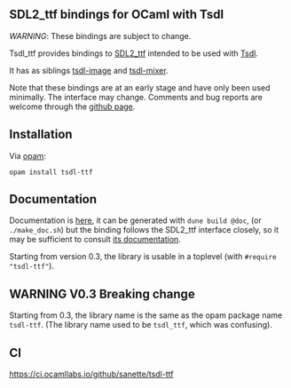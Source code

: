 SDL2\_ttf bindings for OCaml with Tsdl
--------------------------------------

*WARNING*: These bindings are subject to change.

Tsdl\_ttf provides bindings to
[SDL2_ttf](https://www.libsdl.org/projects/SDL_ttf/) intended to
be used with [Tsdl](http://erratique.ch/software/tsdl).

It has as siblings [tsdl-image](https://github.com/sanette/tsdl-image)
and [tsdl-mixer](https://github.com/sanette/tsdl-mixer).

Note that these bindings are at an early stage and have only been used
minimally.  The interface may change.  Comments and bug reports are
welcome through the
[github page](https://github.com/sanette/tsdl-ttf).

## Installation

Via [opam](https://opam.ocaml.org/):

    opam install tsdl-ttf

## Documentation

Documentation is
[here](https://sanette.github.io/tsdl-ttf/Ttf/index.html), it can be
generated with `dune build @doc`, (or `./make_doc.sh`) but the binding
follows the SDL2_ttf interface closely, so it may be sufficient to
consult
[its documentation](https://www.libsdl.org/projects/SDL_ttf/docs/index.html).

Starting from version 0.3, the library is usable in a toplevel (with
`#require "tsdl-ttf"`).

## WARNING V0.3 Breaking change

Starting from 0.3, the library name is the same as the opam package
name `tsdl-ttf`. (The library name used to be `tsdl_ttf`, which
was confusing).

## CI

https://ci.ocamllabs.io/github/sanette/tsdl-ttf

